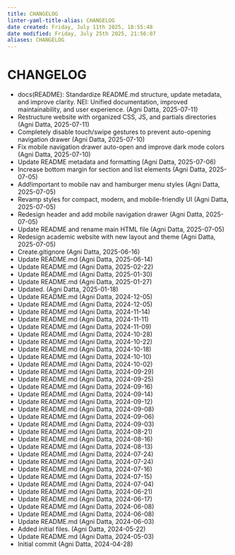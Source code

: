 ```yaml
---
title: CHANGELOG
linter-yaml-title-alias: CHANGELOG
date created: Friday, July 11th 2025, 18:55:48
date modified: Friday, July 25th 2025, 21:56:07
aliases: CHANGELOG
---
```


# CHANGELOG

- docs(README): Standardize README.md structure, update metadata, and improve clarity. NEI: Unified documentation, improved maintainability, and user experience. (Agni Datta, 2025-07-11)
- Restructure website with organized CSS, JS, and partials directories (Agni Datta, 2025-07-11)
- Completely disable touch/swipe gestures to prevent auto-opening navigation drawer (Agni Datta, 2025-07-10)
- Fix mobile navigation drawer auto-open and improve dark mode colors (Agni Datta, 2025-07-10)
- Update README metadata and formatting (Agni Datta, 2025-07-06)
- Increase bottom margin for section and list elements (Agni Datta, 2025-07-05)
- Add!important to mobile nav and hamburger menu styles (Agni Datta, 2025-07-05)
- Revamp styles for compact, modern, and mobile-friendly UI (Agni Datta, 2025-07-05)
- Redesign header and add mobile navigation drawer (Agni Datta, 2025-07-05)
- Update README and rename main HTML file (Agni Datta, 2025-07-05)
- Redesign academic website with new layout and theme (Agni Datta, 2025-07-05)
- Create.gitignore (Agni Datta, 2025-06-16)
- Update README.md (Agni Datta, 2025-06-14)
- Update README.md (Agni Datta, 2025-02-22)
- Update README.md (Agni Datta, 2025-01-30)
- Update README.md (Agni Datta, 2025-01-27)
- Updated. (Agni Datta, 2025-01-18)
- Update README.md (Agni Datta, 2024-12-05)
- Update README.md (Agni Datta, 2024-12-05)
- Update README.md (Agni Datta, 2024-11-14)
- Update README.md (Agni Datta, 2024-11-11)
- Update README.md (Agni Datta, 2024-11-09)
- Update README.md (Agni Datta, 2024-10-28)
- Update README.md (Agni Datta, 2024-10-22)
- Update README.md (Agni Datta, 2024-10-18)
- Update README.md (Agni Datta, 2024-10-10)
- Update README.md (Agni Datta, 2024-10-02)
- Update README.md (Agni Datta, 2024-09-29)
- Update README.md (Agni Datta, 2024-09-25)
- Update README.md (Agni Datta, 2024-09-16)
- Update README.md (Agni Datta, 2024-09-14)
- Update README.md (Agni Datta, 2024-09-12)
- Update README.md (Agni Datta, 2024-09-08)
- Update README.md (Agni Datta, 2024-09-06)
- Update README.md (Agni Datta, 2024-09-03)
- Update README.md (Agni Datta, 2024-08-21)
- Update README.md (Agni Datta, 2024-08-16)
- Update README.md (Agni Datta, 2024-08-13)
- Update README.md (Agni Datta, 2024-07-24)
- Update README.md (Agni Datta, 2024-07-24)
- Update README.md (Agni Datta, 2024-07-16)
- Update README.md (Agni Datta, 2024-07-15)
- Update README.md (Agni Datta, 2024-07-04)
- Update README.md (Agni Datta, 2024-06-21)
- Update README.md (Agni Datta, 2024-06-17)
- Update README.md (Agni Datta, 2024-06-08)
- Update README.md (Agni Datta, 2024-06-08)
- Update README.md (Agni Datta, 2024-06-03)
- Added initial files. (Agni Datta, 2024-05-22)
- Update README.md (Agni Datta, 2024-05-03)
- Initial commit (Agni Datta, 2024-04-28)
